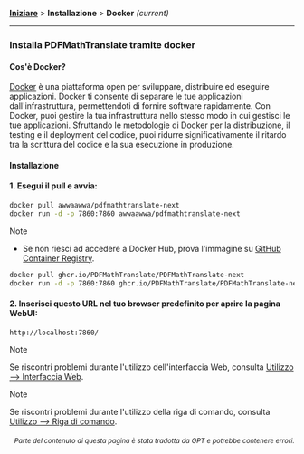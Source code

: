 [**Iniziare**](./getting-started.md) > **Installazione** > **Docker** _(current)_

---

### Installa PDFMathTranslate tramite docker

#### Cos'è Docker?

[Docker](https://docs.docker.com/get-started/docker-overview/) è una piattaforma open per sviluppare, distribuire ed eseguire applicazioni. Docker ti consente di separare le tue applicazioni dall'infrastruttura, permettendoti di fornire software rapidamente. Con Docker, puoi gestire la tua infrastruttura nello stesso modo in cui gestisci le tue applicazioni. Sfruttando le metodologie di Docker per la distribuzione, il testing e il deployment del codice, puoi ridurre significativamente il ritardo tra la scrittura del codice e la sua esecuzione in produzione.

#### Installazione

<h4>1. Esegui il pull e avvia:</h4>

```bash
docker pull awwaawwa/pdfmathtranslate-next
docker run -d -p 7860:7860 awwaawwa/pdfmathtranslate-next
```

> [!NOTE]
> 
> - Se non riesci ad accedere a Docker Hub, prova l'immagine su [GitHub Container Registry](https://github.com/PDFMathTranslate/PDFMathTranslate-next/pkgs/container/pdfmathtranslate).
> 
> ```bash
> docker pull ghcr.io/PDFMathTranslate/PDFMathTranslate-next
> docker run -d -p 7860:7860 ghcr.io/PDFMathTranslate/PDFMathTranslate-next
> ```

<h4>2. Inserisci questo URL nel tuo browser predefinito per aprire la pagina WebUI:</h4>

```
http://localhost:7860/
```

> [!NOTE]
> Se riscontri problemi durante l'utilizzo dell'interfaccia Web, consulta [Utilizzo --> Interfaccia Web](./USAGE_webui.md).

> [!NOTE]
> Se riscontri problemi durante l'utilizzo della riga di comando, consulta [Utilizzo --> Riga di comando](./USAGE_commandline.md).
<!-- 
#### For docker deployment on cloud service:

<div>
<a href="https://www.heroku.com/deploy?template=https://github.com/PDFMathTranslate/PDFMathTranslate-next">
  <img src="https://www.herokucdn.com/deploy/button.svg" alt="Deploy" height="26"></a>
<a href="https://render.com/deploy">
  <img src="https://render.com/images/deploy-to-render-button.svg" alt="Deploy to Koyeb" height="26"></a>
<a href="https://zeabur.com/templates/5FQIGX?referralCode=reycn">
  <img src="https://zeabur.com/button.svg" alt="Deploy on Zeabur" height="26"></a>
<a href="https://app.koyeb.com/deploy?type=git&builder=buildpack&repository=github.com/PDFMathTranslate/PDFMathTranslate-next&branch=main&name=pdf-math-translate">
  <img src="https://www.koyeb.com/static/images/deploy/button.svg" alt="Deploy to Koyeb" height="26"></a>
</div>

-->

<div align="right"> 
<h6><small>Parte del contenuto di questa pagina è stata tradotta da GPT e potrebbe contenere errori.</small></h6>